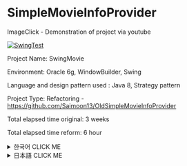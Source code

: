 # SimpleMovieInfoProvider

ImageClick - Demonstration of project via youtube

[![SwingTest](http://img.youtube.com/vi/sqHn9i6pRfg/0.jpg)](http://www.youtube.com/watch?v=sqHn9i6pRfg "SwingTest")

Project Name: SwingMovie

Environment: Oracle 6g, WindowBuilder, Swing

Language and design pattern used : Java 8, Strategy pattern

Project Type: Refactoring - https://github.com/Saimoon13/OldSimpleMovieInfoProvider

Total elapsed time original: 3 weeks

Total elapsed time reform: 6 hour

<details><summary>한국어 CLICK ME</summary>
<p>
  
  자바를 3주간 배우고 만든 Swing 프로젝트입니다.

영화 정보를 제공하고, 평가 코멘트를 입력할 수 있습니다.

위의 URL에 리펙토링 전의 프로젝트가 업로드 되어 있습니다.

제가 처음 프로젝트를 만들 때는 DesignPattern에 대한 지식도 없었고

코드의 중복도 신경쓰지 않았습니다. 기능만 제대로 한다면 별 문제 없다고 생각했습니다.

이젠 그렇지 않다는 걸 압니다.

그래서 최대한 중복을 제거하고, 배운 바를 적용해 보기로 했습니다.

기능은 위의 youtube 영상을 확인해주세요.

&nbsp;

## SwingMovie의 문제점

이 프로그램은 크게 4가지 문제가 있습니다. 하나씩 설명해보겠습니다.

**1. 구성이 난잡하다**

![alt text](https://github.com/Saimoon13/SimpleMovieInfoProvider/blob/master/libs/image%20for%20readme/01.png)

왼쪽이 리팩토링 전의 구성이고, 오른쪽이 리팩토링 이후의 구성입니다.
SwingMovie는 크게 3가지 기능으로 분류됩니다

* DB와 데이터를 처리하는 Connection 부분
* 자료형 클래스 Domain
* 사용자가 조작하는 화면 View

위의 세개 입니다.

&nbsp;

**2. View에서 DB와 커넥션이 발생합니다.**

![alt text](https://github.com/Saimoon13/SimpleMovieInfoProvider/blob/master/libs/image%20for%20readme/02.png)

GUI, MyFrame_Login은 유저에게 보여주는 View입니다.

그런데 DB와의 Connection이 직접 발생하고 있습니다.

&nbsp;

Java의 클래스에서는 한 클래스에 한 기능이 이상적입니다.

불필요한 기능을 추가하는 것은 유지보수도 어렵게 하고, 코드를 읽기 힘들게도 합니다.

그러므로 1을 커넥션을 담당하는 클래스로 이동시킬 필요가 있습니다.

&nbsp;

**3. DAO에서 중복 코드가 너무 많습니다.**

![alt text](https://github.com/Saimoon13/SimpleMovieInfoProvider/blob/master/libs/image%20for%20readme/03.png)

DB와의 연결을 관리하는 클래스 DAO의 메소드별로 같은 코드가 반복되고 있습니다.

* 접속의 Connection
* SQL문을 처리하는 PreparedStatement
* 데이터 셋의 ResultSet(Select문을 사용할 때만 이용)

이미지에서는 3행이지만, 30줄 정도의 코드입니다.

이러한 코드가 위의 2의 코드를 합해 6번의 코드가 사용됩니다.

30x6을 해서 같은 코드가 180행입니다.

이 중복을 해결해야합니다.

&nbsp;

**4. Interface를 문자열의 이용에 사용하고 있습니다.**

![alt text](https://github.com/Saimoon13/SimpleMovieInfoProvider/blob/master/libs/image%20for%20readme/04.png)

인터페이스는 자료형을 구현하기 위해 사용한다는 하나의 약속입니다.

문자열의 구현을 위해 사용한다면, 다른 더 좋은 방법이 있습니다.

&nbsp;
&nbsp;

# 문제점의 해결방법

**문제 1(구성의 문제)의 해결방법**

위에서 해결했기 때문에 클래스의 설명을 하겠습니다.

![alt text](https://github.com/Saimoon13/SimpleMovieInfoProvider/blob/master/libs/image%20for%20readme/05.png)

* JdbcContext Class

먼저 이전에는 없던 JdbcContext가 생겼습니다.

이 클래스의 역할은 OracleDB와의 커넥션을 관리하는 부분입니다.

위에서 이야기했듯이 6번으로 총 180줄이 DB와의 연결을 위해 사용되고 있습니다.

그 중복문제를 해결하기 위한 클래스입니다.

* ProjectDAO Interface and implementation Class

ProjectDAO, ProjectDAOImple은 이전과 같이 DB의 접속을 관리하는 코드입니다.

하지만 그 코드의 효율이 좋지 못합니다.

밑에서 설명하겠습니다.

* StatementStrategy

StatementStrategy는 전략을 짜는 Interface입니다.

밑에서 설명하겠지만, DB 비슷하지만 살짝 다릅니다.
(Select의 문제)

때문에 사용하는 인터페이스입니다.


그 때문에 전략 패턴을 사용합니다.

이 전략패턴은 JdbcContext와 ProejctDAOImple에서 사용하게 됩니다


* Queries and queries.properties

Queries는 위에서 설명했듯이 문제 4를 해결하기 위한 클래스입니다.

Queries가 SQL명령어를 만들어주는 공장의 역할, properties가 제품의 역할을 합니다.



* 그 외

Connection 이외에는 크게 바뀐점이 없습니다.

Domain이나 View는 당시 만들 때도 순서에 맞추어서 테스트해가며 만들었기에

지금 손댄다면 문제가 생길 수 있다고 생각했습니다.

특별히 문제가 없어보이는 부분을 제외하고는 DB와의 연결 부분 개선에 집중했습니다.

&nbsp;

**문제 2(View에서 커넥션) 해결방법**

![alt text](https://github.com/Saimoon13/SimpleMovieInfoProvider/blob/master/libs/image%20for%20readme/06.png)

먼저 View의 커넥션 코드를 ProjectDAOImple로 이동합니다.

클래스는 하나의 목적을 위해 사용한다는 원칙을 지키기 위함입니다.


&nbsp;

**문제 3(중복 코드의 배제)의 해결방법**

문제 3이 가장 작업량이 많습니다.

먼저 DAOImple에 Connection의 코드를 배제합니다.

DAO(Data Access Object)는 그 이름대로 데이터 접근을 돕는 것이 가장 큰 역할을 합니다.

Connection자체의 생성은 그 목적에 맞지 않기에

다른 클래스에 맡기기로 합시다.

그 클래스가 JdbcContext입니다.

![alt text](https://github.com/Saimoon13/SimpleMovieInfoProvider/blob/master/libs/image%20for%20readme/07.png)

JdbcContext에서 주목해야할 점은 3군데 입니다.

1은 생성자에서 OracleDriver를 등록합니다.

JdbcContext를 불러내는 클래스가 ProjectDAOImple 하나이고

그 클래스는 싱글톤으로 설계되어 있습니다.

때문에 생성자는 한번만 불리게 됩니다.

2는 Insert, Update 등의 SQL 명령어를 처리하는 부분입니다.

코드는 이러합니다.

![alt text](https://github.com/Saimoon13/SimpleMovieInfoProvider/blob/master/libs/image%20for%20readme/08.png)

PreparedStatement를 포함하는 전략 클래스가 매개변수로 옵니다.

그 PReparedStatement를 실행하고 결과를 반환합니다.

3은 Select의 SQL명령어를 처리하는 메소드입니다.

Select문은 도중에 ResultSet을 사용하기에 별도의 매소드를 만들어줄 필요가 있습니다.

코드는 이러합니다.

![alt text](https://github.com/Saimoon13/SimpleMovieInfoProvider/blob/master/libs/image%20for%20readme/09.png)

ResultSet 데이터를 직접 리턴할 수는 없습니다.

Connection과 마찬가지로 ResultSet은 닫아주어야하는 데이터 객체이기 때문에

중간에 리턴해버리면 닫을 기회를 놓치게 되고

이것이 꾸준히 누적되면 메모리 누출로 프로그램 자체가 뻗어버립니다.

때문에 CacheRowSetImpl 형태로 리턴해줍니다.


이 다음은 JdbcConext클래스를 사용하는 Imple메소드를 봐주세요

이하가 Inset(Create) 메소드입니다.

![alt text](https://github.com/Saimoon13/SimpleMovieInfoProvider/blob/master/libs/image%20for%20readme/10.png)

왼쪽이 이전의 코드고 오른쪽이 Refactoring한 코드입니다.

코드의 간략화를 위해 Ramda식을 사용했습니다.

DB 접속에 관련된 역할은 JdbcConetext에 맡기기 때문에 이 메소드의 역할은 PreparedStatement를 포함한 전략을 만들고

전송하는 역할입니다. DAO의 목적에 충실하고 있습니다.


왼쪽과 비교한 오른쪽이 확실히 간략화되어있습니다.

&nbsp;

esultSet을 사용한 Select문도 전후를 비교해보겠습니다.

![alt text](https://github.com/Saimoon13/SimpleMovieInfoProvider/blob/master/libs/image%20for%20readme/11.png)

기본은 위의 코드와 같지만, CacheRowSetImpl을 사용하여 데이터 작업을 하고 있는 점이 다릅니다.

&nbsp;

**문제 4(SQL명령의 처리)의 해결방법**

Queries와 Queries.properties는 SQL문을 Interface에 보관하는 문제를 해결하기 위한 클래스와 properties입니다.

Queries클래스를 봅시다.

![alt text](https://github.com/Saimoon13/SimpleMovieInfoProvider/blob/master/libs/image%20for%20readme/12.png)

Queries.properties를 찾아서 그 경로를 보관합니다.

싱글톤으로 처리되어 있습니다.

리팩토링하기 이전 Interface와 클래스가 이용하는 properties의 내용입니다.

![alt text](https://github.com/Saimoon13/SimpleMovieInfoProvider/blob/master/libs/image%20for%20readme/13.png)

이전보다 쉽게 되어있다고 생각합니다.

실제로 Query를 불러보겠습니다.

![alt text](https://github.com/Saimoon13/SimpleMovieInfoProvider/blob/master/libs/image%20for%20readme/14.png)

조금 길어졌지만, 객체지향측면에선 훨씬 좋다고 생각합니다.

&nbsp;
&nbsp;

## Refactoring후의 감상

혼자서 공부한 내용을 정리해봤습니다.

책으로만 공부하는 것과는 또 다른 느낌이었습니다.

앞으로도 이런 기회를 계속 만들어가야겠다는 생각이 들었습니다.
  
</p>
</details>

<details><summary>日本語 CLICK ME</summary>
<p>
  
## 開発の動機


始めてJavaを3週間学んで作ったSwingプロジェクトです。

映画の情報を提供して、
映画を見た人のコメントを入力するプロジェクトです。

Refactoring前のプログラムは上のURLをアップロードしております。


私が最初作る時は、DesignPatternに対する知識もなかったし、

「コードの重複を避けるべき。」という意識もありませんでした。

単に機能の完成だけしていれば、それでよいプログラムだと思いました。


半年が過ぎた今はそうじゃないことを知っております。

よいプログラムを作るためには、

コードの重複は最大限避ける必要があり、
読みやすいコードにするべきだという事実を知っております。

そのため、昔作ったこのプログラムをRefactoringしようと思いました。

プロジェクトの機能は、上のYoutubeを見てください。




## SwingMovieの問題点


このプログラムは大きく四つの問題があります。
一つ一つ説明させて頂きます。


&nbsp;

**１．構成が雑すぎます。**

![alt text](https://github.com/Saimoon13/SimpleMovieInfoProvider/blob/master/libs/image%20for%20readme/01.png)

左が直す前の構成で、右が直した構成です。
SwingMovieは大きく三つの機能で分けられております。

* DBとのデータを処理する「Connect」
* 資料の処理をより簡単にするための「Domain」
* ユーザーに見せる「View」

それを右のように改善できます。

&nbsp;

**２．ViewでDBとのConnectが発生しています。**

![alt text](https://github.com/Saimoon13/SimpleMovieInfoProvider/blob/master/libs/image%20for%20readme/02.png)

GUI、MyFrame_Loginはユーザーに見せるための処です。

なので、プログラムの外見を具現化しております。

そういうクラスでDBのConnectが直接行われております。

&nbsp;

Javaのクラスでは一クラスに一つの機能が理想的です。

不要な機能の追加はコードの読み取りを難しくしますし、

メンテナンスも困難にします。

ですので、「１」はConnectを担当するクラスに移す必要があります。

&nbsp;

**３．DAOで重複コードが多すぎます。**

![alt text](https://github.com/Saimoon13/SimpleMovieInfoProvider/blob/master/libs/image%20for%20readme/03.png)
DBとのConnectを管理するクラスDAOにメソッドごとに
同じことが繰り返しています。

* 接続のConnection
* SQLコマンドのPreparedStatement
* データセットのResultSet（Select文を使う時のみ使います）

イメージでは3行のみですけれども、本来は各30行ほどのコードです。

上の２のコードと合わせれば「6回」の同じコードが使われ

30ｘ６をして、似ているコードが「180行」使われております。

別の方法を考案して、重複を抑える必要があります。

&nbsp;

**４．Interfaceを文字列の利用に使っています。**

![alt text](https://github.com/Saimoon13/SimpleMovieInfoProvider/blob/master/libs/image%20for%20readme/04.png)

Interfaceは「データを実装するために使う」という一つの約束です。

文字列を使う為の使用はよくありません。他の方法を探す必要があります。

&nbsp;
&nbsp;

## 問題点の解決方法

**問題 1（構成の問題）の解決方法**

この問題点は上でもう解決しましたので、クラスの説明をさせて頂きます。

![alt text](https://github.com/Saimoon13/SimpleMovieInfoProvider/blob/master/libs/image%20for%20readme/05.png)

* JdbcContext Class

まず、以前にはなかったJdbcContextが出来ました。

このクラスの役割はOracleDBからのConnectionを管理することです。

先に話してましたが、以前のコードは合わせて6回のConnectionを呼び出して、作っております。

その重複問題を解決するためのクラスです。

* ProjectDAO Interface and implementation Class

ProjectDAO、ProjectDAOImpleは以前と同じく、DB交流のためのクラスですが

その中のコードの効率性は確実によくなっております。

後ほど説明させていただきます。

* StatementStrategy

StatementStrategyは戦略を練るためのInterfaceです。

後にも説明しますが、DBからの接近のコードは似ているように見えて

中身は違う処がありませて、一律的には処理できません。


その為にStrategyPatternを使いました。

このStrategyPatternはJdbcContextと、ProjectDAOImpleで使うことになります。

StrategyPatternをご存知ではないお方は、自分が整理しておいた投稿があります。

ぜひ、下のURLをご参考お願い致します。

https://meaownworld.blogspot.kr/2018/03/strategy-pattern.html



* Queries and queries.properties

Queriesは上で述べました問題 4を解決するためのクラスです。

QueriesがSQLコマンドを作ってくれる工場の役を、queries.propertiesが製品の役をします。

* その他

Connection以外に大きく変わったことはありません。

DomainやViewは最初作る時も大分手を込んで作っておりますし、

特に大きな問題点も見えないので、Connectionのコード効率化が優先だと判断致しました。

&nbsp;

**問題 2（ViewでのConnectionの発生）の解決方法**

![alt text](https://github.com/Saimoon13/SimpleMovieInfoProvider/blob/master/libs/image%20for%20readme/06.png)

まず、ViewのConnectionコードをProjectDAOImpleに移しました。

「クラスは一つの目的の為に使う」という原則を守るためです。

&nbsp;

**問題 3（重複コードの排除）の解決方法**

問題 3は一番修正点が多いConnectionのクラス作りです。

まず、DAOImpleにConnectionのコードを排除します。

DAO(Data Access Object)はその名の通りデータのアクセスを手伝うオブゼダートを作ることが一番の使命です。

Connection自体を生成してはその二つの目的を持つことになりますので

別のクラスに任せた方がいいです。

そのクラスがこのJdbcContextです。

![alt text](https://github.com/Saimoon13/SimpleMovieInfoProvider/blob/master/libs/image%20for%20readme/07.png)

JdbcContextのポイントは四つあります。

１はコンストラクタにOracleDriverを呼び出しています。

JdbcContextを呼び出すクラスはProjectDAOImpleクラスのみで

そのProjectDAOImpleはシングルトンになっています。

(シングルトンを知らないお方は、こっちらに整理しておきました

https://meaownworld.blogspot.kr/2018/02/effective-java-3.html)

なので、コンストラクタは一回だけ呼ばれることになり。PCのリソースを節約してくれます。

２はInsert, update, deleteなどのSQLコマンドを処理するためのメソッドです。

中身はこうなっております。

![alt text](https://github.com/Saimoon13/SimpleMovieInfoProvider/blob/master/libs/image%20for%20readme/08.png)

ProjectDAOImpleからPreparedStatementを含んだ戦略がパラメータに入ってくると

そのPreparedStatementを実行し、結果を返します。

３はSelectのSQLコマンドを処理するためのメソッドです。

Select文は途中ResultSetを使うため、別のメソッドを作れざる負えないです。

中身はこんな風になっております。

![alt text](https://github.com/Saimoon13/SimpleMovieInfoProvider/blob/master/libs/image%20for%20readme/09.png)

ResultSetは直接リターンすることはできません。

ResultSetを開けて、そのオブゼダートをリターンすればResultSetをを閉じる機会を失います。

ResultSetを閉じない場合、メモリのリークが起こります。そのうえ

CacheRowSetImplの形でリターンするように仕組まれております。


それではこのJdbcContextクラスを使うImpleのメソッドを見てみます。

以下はInsert(Create)のメソッドです。

![alt text](https://github.com/Saimoon13/SimpleMovieInfoProvider/blob/master/libs/image%20for%20readme/10.png)

左が以前のコードで、右がRefactoringしたコードです。

ここではコードを簡略化するため、Ramda式を使いました。

DBConnectionに必要なコードはJdbcContextクラスに任せたので、このメソッドの役目は

ただ、PreparedStatementを含んだストラテジーを作り、転送することのみです。

DAOの目的を忠実に果たしています。

左に比べれば右のコードが確実に簡略化しております。


&nbsp;

ResultSetを使うSelect文も前後を比べてみます。

![alt text](https://github.com/Saimoon13/SimpleMovieInfoProvider/blob/master/libs/image%20for%20readme/11.png)

基本は上のコードと同じくですが、CachedRowSetImplを使ってデータの作業をしていることが違います。

&nbsp;

**問題 4（SQLコマンドの管理）の解決方法**

Queriesとqueries.propertiesはInterfaceにSQL文を格納する問題点を解決するため作っております。

Queriesクラスを見てください。

![alt text](https://github.com/Saimoon13/SimpleMovieInfoProvider/blob/master/libs/image%20for%20readme/12.png)

queries.propertiesを探し、その経路を保管しています。

そして、シングルトンの処理になっています。

Refactoring以前Interfaceと、このクラスが利用するpropertiesの内容です。

![alt text](https://github.com/Saimoon13/SimpleMovieInfoProvider/blob/master/libs/image%20for%20readme/13.png)

以前より大分よくなってると思います。


実際にQueryを呼び出す時の変化です。

![alt text](https://github.com/Saimoon13/SimpleMovieInfoProvider/blob/master/libs/image%20for%20readme/14.png)

少し、長くなりましたが、効率的オブジェクト指向の為には以後の方が確実によい方法だと思います。

&nbsp;
&nbsp;

## Refactoring後の感想

教育を修了した後、一人で勉強したことを使ってRefactoringしてみました。

本で勉強することと、実際に適用することはかなり違いがあると感じました。

適用はすこし難しい処もあったけれども、実力があがった感じがします。

これからも、新しいものを学ぶことばかりではなく、着実に適用して行きたいと思っております。

</p>
</details>
